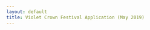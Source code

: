 ```yaml
---
layout: default
title: Violet Crown Festival Application (May 2019)
---
```

<script>
if (location.protocol != 'https:') {  location.href = 'https:' + window.location.href.substring(window.location.protocol.length); }
</script>
<script type="text/javascript" src="https://form.jotform.com/jsform/90348044674157"></script>

<!-- The artist roster for the Spring festival is now full.  Thanks for your interest. -->
